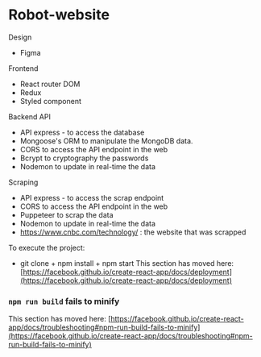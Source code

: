 # Robot-website

Design
+ Figma

Frontend
+ React router DOM 
+ Redux
+ Styled component

Backend
API
+ API express - to access the database
+ Mongoose's ORM to manipulate the MongoDB data.
+ CORS to access the API endpoint in the web
+ Bcrypt to cryptography the passwords
+ Nodemon to update in real-time the data

Scraping
+ API express - to access the scrap endpoint
+ CORS to access the API endpoint in the web
+ Puppeteer to scrap the data
+ Nodemon to update in real-time the data
+  https://www.cnbc.com/technology/ : the website that was scrapped

To execute the project:
+ git clone + npm install + npm start
This section has moved here: [https://facebook.github.io/create-react-app/docs/deployment](https://facebook.github.io/create-react-app/docs/deployment)

### `npm run build` fails to minify

This section has moved here: [https://facebook.github.io/create-react-app/docs/troubleshooting#npm-run-build-fails-to-minify](https://facebook.github.io/create-react-app/docs/troubleshooting#npm-run-build-fails-to-minify)
